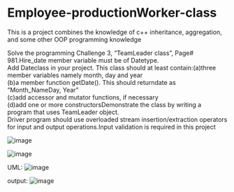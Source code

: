 # Employee-productionWorker-class

This is a project combines the knowledge of c++ inheritance, aggregation, and some other OOP programming knowledge

Solve the programming Challenge 3, “TeamLeader class”, Page# 981.Hire_date member variable must be of Datetype.\
Add Dateclass in your project. This class should at least contain:(a)three member variables namely month, day and year\
(b)a member function getDate(). This should returndate as “Month_NameDay, Year”\
(c)add accessor and mutator functions, if necessary\
(d)add one or more constructorsDemonstrate the class by writing a program that uses TeamLeader object. \
Driver program should use overloaded stream insertion/extraction operators for input and output operations.Input validation is required in this project

![image](https://user-images.githubusercontent.com/50966363/110247757-ccc20f00-7f3b-11eb-9029-83259ccf6d2f.png)


![image](https://user-images.githubusercontent.com/50966363/110247732-b4ea8b00-7f3b-11eb-9473-95ae04721f66.png)

UML:
![image](https://user-images.githubusercontent.com/50966363/110247811-101c7d80-7f3c-11eb-85a1-dc8998ef4eb8.png)

output:
![image](https://user-images.githubusercontent.com/50966363/110248015-0fd0b200-7f3d-11eb-870c-69c55af74193.png)
